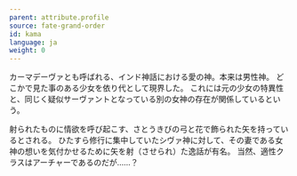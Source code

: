 ```yaml
---
parent: attribute.profile
source: fate-grand-order
id: kama
language: ja
weight: 0
---
```


カーマデーヴァとも呼ばれる、インド神話における愛の神。本来は男性神。
どこかで見た事のある少女を依り代として現界した。
これには元の少女の特異性と、同じく疑似サーヴァントとなっている別の女神の存在が関係しているという。

射られたものに情欲を呼び起こす、さとうきびの弓と花で飾られた矢を持っているとされる。
ひたすら修行に集中していたシヴァ神に対して、その妻である女神の想いを気付かせるために矢を射（させられ）た逸話が有名。
当然、適性クラスはアーチャーであるのだが……？
